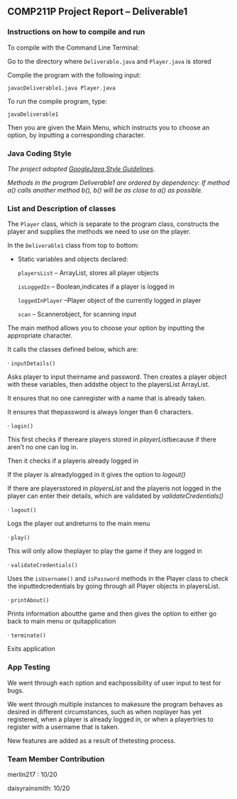 ## COMP211P Project Report – Deliverable1

### Instructions on how to compile and run

To compile with the Command Line Terminal:

Go to the directory where `Deliverable.java` and `Player.java` is stored

Compile the program with the following input:

```
javacDeliverable1.java Player.java
```

To run the compile program, type: 

```
javaDeliverable1
```

Then you are given the Main Menu, which instructs you to choose an option, by inputting a corresponding character. 

### Java Coding Style

*The project adopted [GoogleJava Style Guidelines](https://google.github.io/styleguide/javaguide.html#s5.3-camel-case)*.

*Methods in the program Deliverable1 are ordered by dependency: If method a() calls another method b(), b() will be as close to a() as possible.*

### List and Description of classes

The `Player` class, which is separate to the program class, constructs the player and supplies the methods we need to use on the player. 

In the `Deliverable1` class from top to bottom: 

- Static variables and objects declared: 

  `playersList` – ArrayList, stores all player objects

  `isLoggedIn` – Boolean,indicates if a player is logged in

  `loggedInPlayer` –Player object of the currently logged in player

  `scan` – Scannerobject, for scanning input

The main method allows you to choose your option by inputting the appropriate character. 

It calls the classes defined below, which are: 

·       `inputDetails()`

Asks player to input theirname and password. Then creates a player object with these variables, then addsthe object to the playersList ArrayList. 

It ensures that no one canregister with a name that is already taken. 

It ensures that thepassword is always longer than 6 characters. 

·       `login()`

This first checks if thereare players stored in *playerList*because if there aren’t no one can log in. 

Then it checks if a playeris already logged in

If the player is alreadylogged in it gives the option to *logout()*

If there are playersstored in *playersList* and the playeris not logged in the player can enter their details, which are validated by *validateCredentials()*

·       `logout()`

Logs the player out andreturns to the main menu

·       `play()`

This will only allow theplayer to play the game if they are logged in

·       `validateCredentials()`

Uses the `isUsername()` and `isPassword` methods in the Player class to check the inputtedcredentials by going through all Player objects in playersList. 

·       `printAbout()`

Prints information aboutthe game and then gives the option to either go back to main menu or quitapplication

·       `terminate()`

Exits application

### App Testing

We went through each option and eachpossibility of user input to test for bugs. 

We went through multiple instances to makesure the program behaves as desired in different circumstances, such as when noplayer has yet registered, when a player is already logged in, or when a playertries to register with a username that is taken.

New features are added as a result of thetesting process. 

### Team Member Contribution

merlin217 : 10/20

daisyrainsmith: 10/20
